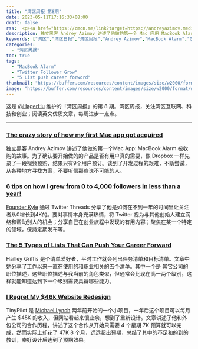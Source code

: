 ```yaml
---
title: "湾区周报 第8期"
date: 2023-05-11T17:16:33+08:00
draft: false
rss:  <p><a href="https://cmcn.me/link?target=https://andreyazimov.medium.com/the-crazy-story-of-how-my-first-mac-app-got-acquired-258bd03d8840">[The crazy story of how my first Mac app got acquired]</a></br> 独立黑客 Andrey Azimov 讲述了他做的第一个 Mac 应用 MacBook Alarm 被收购的故事。为了确认要开始做的的产品是否有用户真的需要，像 Dropbox 一样先录了一段视频预购，结果只有 9 个用户预购。谈到了开发过程的艰难，不断尝试，从各种地方寻找方案，不要听信那些说不可能的人。</p>
description: 独立黑客 Andrey Azimov 讲述了他做的第一个 Mac 应用 MacBook Alarm 被收购的故事。为了确认要开始做的的产品是否有用户真的需要，像 Dropbox 一样先录了一段视频预购，结果只有 9 个用户预购。谈到了开发过程的艰难，不断尝试，从各种地方寻找方案，不要听信那些说不可能的人。
keywords: ["湾区","湾区日报","湾区周报","Andrey Azimov","MacBook Alarm","Grow","Twittter Follower","Career List"]
categories:
  - "湾区周报"
toc: true
tags:
  - "MacBook Alarm"
  - "Twitter Follower Grow"
  - "5 List push career forword"
thumbnail: "https://buffer.com/resources/content/images/size/w2000/format/webp/wp-content/uploads/2014/12/IMG_1195.jpg"
image: "https://buffer.com/resources/content/images/size/w2000/format/webp/wp-content/uploads/2014/12/IMG_1195.jpg"
---
```


这是 [@HagerHu](https://twitter.com/hagerhu) 维护的「湾区周报」的第 8 期。湾区周报，关注湾区互联网、科技和创业；阅读英文优质文章，每周进步一点点。

---

### [The crazy story of how my first Mac app got acquired](https://cmcn.me/link?target=https://andreyazimov.medium.com/the-crazy-story-of-how-my-first-mac-app-got-acquired-258bd03d8840)

独立黑客 Andrey Azimov 讲述了他做的第一个Mac App: MacBook Alarm 被收购的故事。为了确认要开始做的的产品是否有用户真的需要，像 Dropbox 一样先录了一段视频预购，结果只有9个用户预订。谈到了开发过程的艰难，不断尝试，从各种地方寻找方案，不要听信那些说不可能的人。

### [6 tips on how I grew from 0 to 4,000 followers in less than a year!](https://cmcn.me/link?target=https://www.indiehackers.com/post/6-tips-on-how-i-grew-from-0-to-4-000-followers-in-less-than-a-year-a350a3ad1a)

[Founder Kyle](https://twitter.com/FounderKyle) 通过 Twitter Threads 分享了他是如何在不到一年的时间里让关注者从0增长到4K的。要对事情本身充满热情，将 Twitter 视为与其他创始人建立网络和帮助别人的机会；分享自己在创业旅程中发现的有用内容；聚焦在某一个特定的领域，保持定期发布等。

### [The 5 Types of Lists That Can Push Your Career Forward](https://cmcn.me/link?target=https://buffer.com/resources/career-lists/)

Hailley Griffis 是个清单爱好者，平时工作就会列出任务清单和目标清单。文章中她分享了工作以来一直在使用的和职业相关的五个清单。其中一个是 其它公司的职位描述，这些职位描述与我当前的角色类似，但通常会比现在高一两个级别，这样就能知道达到下一个级别需要具备哪些能力。

### [I Regret My $46k Website Redesign](https://cmcn.me/link?target=https://mtlynch.io/tinypilot-redesign/)

TinyPilot 是 [Michael Lynch](https://mtlynch.io/) 两年前开始的一个小项目，一年后这个项目可以每月产生  $45K 的收入，但网站看起来很业余，想到了重新设计。文章讲述了他和外包公司的合作历程，讲述了这个合作从开始只需要 4 个星期 7K 预算就可以完成，然而实际上却花了 47K 8 个月，远远超出预期，总结了其中的不足和的到的教训，幸好设计后达到了预期效果。
